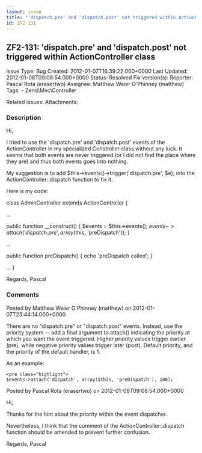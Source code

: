 ```yaml
---
layout: issue
title: "'dispatch.pre' and 'dispatch.post' not triggered within ActionController class"
id: ZF2-131
---
```


ZF2-131: 'dispatch.pre' and 'dispatch.post' not triggered within ActionController class
---------------------------------------------------------------------------------------

 Issue Type: Bug Created: 2012-01-07T16:39:22.000+0000 Last Updated: 2012-01-08T09:08:54.000+0000 Status: Resolved Fix version(s): 
 Reporter:  Pascal Rota (erasertwo)  Assignee:  Matthew Weier O'Phinney (matthew)  Tags: - Zend\\Mvc\\Controller
 
 Related issues: 
 Attachments: 
### Description

Hi,

I tried to use the 'dispatch.pre' and 'dispatch.post' events of the ActionController in my specialized Constroller class without any luck. It seems that both events are never triggered (or I did not find the place where they are) and thus both events goes into nothing.

My suggestion is to add $this->events()->trigger('dispatch.pre', $e); into the ActionController::dispatch function to fix it.

Here is my code:

class AdminController extends ActionController {

...

public function \_\_construct() { $events = $this->events(); $events->attach('dispatch.pre' , array($this, 'preDispatch')); }

...

public function preDispatch() { echo 'preDispatch called'; }

... }

Regards, Pascal

 

 

### Comments

Posted by Matthew Weier O'Phinney (matthew) on 2012-01-07T23:44:14.000+0000

There are no "dispatch.pre" or "dispatch.post" events. Instead, use the priority system -- add a final argument to attach() indicating the priority at which you want the event triggered. Higher priority values trigger earlier (pre), while negative priority values trigger later (post). Default priority, and the priority of the default handler, is 1.

As an example:

 
    <pre class="highlight">
    $events->attach('dispatch', array($this, 'preDispatch'), 100);


 

 

Posted by Pascal Rota (erasertwo) on 2012-01-08T09:08:54.000+0000

Hi,

Thanks for the hint about the priority within the event dispatcher.

Nevertheless, I think that the comment of the ActionController::dispatch function should be amended to prevent further confusion.

Regards, Pascal

 

 